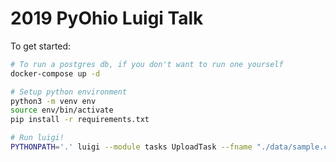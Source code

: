 # 2019 PyOhio Luigi Talk

To get started:

```sh
# To run a postgres db, if you don't want to run one yourself
docker-compose up -d

# Setup python environment
python3 -m venv env
source env/bin/activate
pip install -r requirements.txt

# Run luigi!
PYTHONPATH='.' luigi --module tasks UploadTask --fname "./data/sample.csv" --local-scheduler
```
